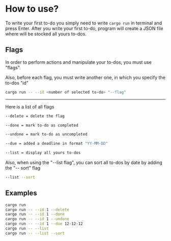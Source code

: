 # How to use?

To write your first to-do you simply need to write `cargo run` in terminal and press Enter. After you write your first to-do, program will create a JSON file where will be stocked all yours to-dos.
## Flags
In order to perform actions and manipulate your to-dos, you must use "flags".

Also, before each flag, you must write another one, in which you specify the to-dos "id"
```bash
cargo run -- --id <number of selected to-do> "--flag"
```
---
Here is a list of all flags
```bash
--delete = delete the flag 

--done = mark to-do as completed

--undone = mark to-do as uncompleted

--due = added a deadline in format "YY-MM-DD"

--list = display all yours to-dos
```
Also, when using the "--list flag", you can sort all to-dos by date by adding the "-- sort" flag
```bash
--list --sort
```
## Examples
```bash
cargo run
cargo run -- --id 1 --delete
cargo run -- --id 1 --done
cargo run -- --id 1 --undone
cargo run -- --id 1 --due 12-12-12
cargo run -- --list
cargo run -- --list --sort
```